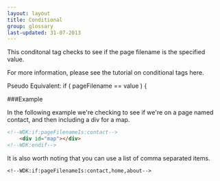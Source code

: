 ```yaml
---
layout: layout
title: Conditional
group: glossary
last-updated: 31-07-2013
---
```



This conditonal tag checks to see if the page filename is the specified value.

For more information, please see the tutorial on conditional tags here.

Pseudo Equivalent: if ( pageFilename == value ) {

###Example

In the following example we're checking to see if we're on a page named contact, and then including a div for a map.

```html
<!--WDK:if:pageFilenameIs:contact-->
	<div id="map"></div>
<!--WDK:endif-->
```

It is also worth noting that you can use a list of comma separated items.

```
<!--WDK:if:pageFilenameIs:contact,home,about-->
```